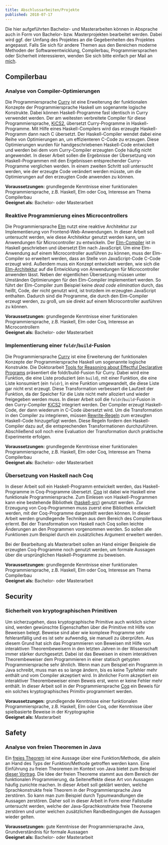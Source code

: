 ```yaml
---
title: Abschlussarbeiten/Projekte
published: 2018-07-17
---
```


Die hier aufgeführten Bachelor- und Masterarbeiten können in Absprache auch in Form von Bachelor- bzw. Masterprojekten bearbeitet werden.
Dabei wird ggf. der Umfang des Projektes an die Gegebenheiten des Projektes angepasst.
Falls Sie sich für andere Themen aus den Bereichen moderne Methoden der Softwareentwicklung, Compilerbau, Programmiersprachen oder Sicherheit interessieren, wenden Sie sich bitte einfach per Mail an [mich](mailto:jan.christiansen@hs-flensburg.de).


## Compilerbau


### Analyse von Compiler-Optimierungen

Die Programmiersprache [Curry](http://citeseerx.ist.psu.edu/viewdoc/download?doi=10.1.1.207.2248&rep=rep1&type=pdf) ist eine Erweiterung der funktionalen Konzepte der Programmiersprache Haskell um sogenannte logische Konstrukte.
Dabei können Haskell-Programme fast identisch in Curry verwendet werden.
Der am weitesten verbreitete Compiler für diese Programmiersprache, [KiCS2](https://www-ps.informatik.uni-kiel.de/kics2/), übersetzt Curry-Programme in Haskell-Programme.
Mit Hilfe eines Haskell-Compilers wird das erzeugte Haskell-Programm dann nach C übersetzt.
Der Haskell-Compiler wendet dabei eine Reihe von Optimierungen an, um effizienteren C-Code zu erzeugen.
Diese Optimierungen wurden für handgeschriebenen Haskell-Code entwickelt und werden bei dem vom Curry-Compiler erzeugten Code häufig nicht angewendet.
In dieser Arbeit sollen die Ergebnisse der Übersetzung von Haskell-Programmen mit den Ergebnissen entsprechender Curry-Programme verglichen werden.
In einem zweiten Schritt soll untersucht werden, wie der erzeugte Code verändert werden müsste, um die Optimierungen auf den erzeugten Code anwenden zu können.

**Voraussetzungen:** grundlegende Kenntnisse einer funktionalen Programmiersprache, z.B. Haskell, Elm oder Coq, Interesse am Thema Compilerbau  
**Geeignet als:** Bachelor- oder Masterarbeit


### Reaktive Programmierung eines Microcontrollers

Die Programmiersprache [Elm](http://elm-lang.org) nutzt eine reaktive Architektur zur Implementierung von Frontend-Web-Anwendungen.
In dieser Arbeit soll untersucht werden, wie diese Architektur genutzt werden kann, um Anwendungen für Microcontroller zu entwickeln.
Der [Elm-Compiler](https://github.com/elm-lang/elm-compiler) ist in Haskell geschrieben und übersetzt Elm nach JavaScript.
Um eine Elm-Anwendung auf einem Microcontroller ausführen zu können, muss der Elm-Compiler so erweitert werden, dass an Stelle von JavaScript-Code C-Code erzeugt wird.
Außerdem muss ein Konzept entwickelt werden, wie sich die [Elm-Architektur](https://guide.elm-lang.org/architecture/) auf die Entwicklung von Anwendungen für Microcontroller anwenden lässt.
Neben der eigentlichen Übersetzung müssen unter Umständen Optimierungen für den Elm-Compiler implementiert werden.
So führt der Elm-Compiler zum Beispiel keine _dead code elimination_ durch, das heißt, Code, der nicht genutzt wird, ist trotzdem im erzeugten JavaScript enthalten.
Dadurch sind die Programme, die durch den Elm-Compiler erzeugt werden, zu groß, um sie direkt auf einem Microcontroller ausführen zu können.

**Voraussetzungen:** grundlegende Kenntnisse einer funktionalen Programmiersprache, z.B. Haskell, Elm oder Coq, Interesse an Microcontrollern  
**Geeignet als:** Bachelor- oder Masterarbeit


### Implementierung einer `foldr`/`build`-Fusion

Die Programmiersprache [Curry](http://citeseerx.ist.psu.edu/viewdoc/download?doi=10.1.1.207.2248&rep=rep1&type=pdf) ist eine Erweiterung der funktionalen Konzepte der Programmiersprache Haskell um sogenannte logische Konstrukte.
Die Doktorarbeit [Tools for Reasoning about Effectful Declarative Programs](http://hss.ulb.uni-bonn.de/2015/4178/4178.htm) präsentiert die foldr/build-Fusion für Curry.
Dabei wird eine Funktion, die eine Liste produziert (ein `build`), mit einer Funktion, die eine Liste konsumiert (ein `foldr`), in eine Funktion umgewandelt, die diese Liste gar nicht erst erzeugt.
Diese Transformation verbessert die Laufzeit der Funktion, da der Speicher für die Liste nicht mehr alloziert und wieder freigegeben werden muss.
In dieser Arbeit soll die `foldr`/`build`-Fusion in den Curry-Compiler [KiCS2](https://www-ps.informatik.uni-kiel.de/kics2/) integriert werden.
Der Compiler erzeugt Haskell-Code, der dann wiederum in C-Code übersetzt wird.
Um die Transformation in den Compiler zu integrieren, müssen [Rewrite-Regeln](https://wiki.haskell.org/GHC/Using_rules) zum erzeugten Haskell-Code hinzugefügt werden.
Diese Regeln fordern den Haskell-Compiler dazu auf, die entsprechenden Transformationen durchzuführen.
Abschließend soll noch eine Evaluation der Transformation durch praktische Experimente erfolgen.

**Voraussetzungen:** grundlegende Kenntnisse einer funktionalen Programmiersprache, z.B. Haskell, Elm oder Coq, Interesse am Thema Compilerbau  
**Geeignet als:** Bachelor- oder Masterarbeit


### Übersetzung von Haskell nach Coq

In dieser Arbeit soll ein Haskell-Programm entwickelt werden, das Haskell-Programme in Coq-Programme übersetzt.
[Coq](https://coq.inria.fr) ist dabei wie Haskell eine funktionale Programmiersprache.
Zum Einlesen von Haskell-Programmen kann eine bestehende Bibliothek ([haskell-src](https://hackage.haskell.org/package/haskell-src)) genutzt werden.
Zur Erzeugung von Coq-Programmen muss zuerst eine Bibliothek entwickelt werden, mit der Coq-Programme dargestellt werden können.
In dieser Arbeit werden grundlegende Techniken aus dem Bereich des Compilerbaus erlernt.
Bei der Transformation von Haskell nach Coq sollen leichte Änderungen an den Programmen vorgenommen werden.
So sollen alle Funktionen zum Beispiel durch ein zusätzliches Argument erweitert werden.

Bei der Bearbeitung als Masterarbeit sollen an Hand einiger Beispiele die erzeugten Coq-Programme noch genutzt werden, um formale Aussagen über die ursprünglichen Haskell-Programme zu beweisen.


**Voraussetzungen:** grundlegende Kenntnisse einer funktionalen Programmiersprache, z.B. Haskell, Elm oder Coq, Interesse am Thema Compilerbau  
**Geeignet als:** Bachelor- oder Masterarbeit


## Security

<!--
### Information-Flow Control

Der Begriff _Information-Flow Control_ beschreibt Techniken, die den Fluss von geheimen Informationen kontrollieren. Dabei soll _noninterference_ gewährleistet werden, das heißt, sensible Informationen dürfen nicht in öffentliche Kanäle geraten. Die Arbeit [Two Can Keep a Secret, If One of Them Uses Haskel](http://www.cse.chalmers.se/~russo/publications_files/pearl-russo.pdf) implementiert eine Bibliothek zur _Information-Flow Control_ in der Programmiersprache Haskell. In dieser Arbeit soll ein Prototyp einer solchen Bibliothek zur _Information-Flow Control_ in der Programmiersprache Elm implementiert werden. Elm ist eine Programmiersprache, die stark an Haskell angelehnt ist und in JavaScript übersetzt wird. Anwendungen in Elm nutzen außerdem eine spezielle reaktive Architektur, so dass die Implementierung der Anwendung selbst keinerlei Seiteneffekte durchführen muss bzw. dies auch nicht kann. In dieser Arbeit soll insbesondere untersucht werden, inwiefern diese Form der Architektur die Implementierung einer solchen Bibliothek unterstützt. Außerdem soll untersucht werden, wie in diesem Fall eine zertifizierende Übersetzung umgesetzt werden kann. Bei einer zertifizierenden Übersetzung wird bei der Übersetzung von Elm nach JavaScript ein Zertifikat erzeugt, das belegt, dass der erzeugte JavaScript-Code gewisse Eigenschaften erfüllt. In diesem Fall soll das Zertifikat belegen, dass der erzeugte JavaScript-Code ebenfalls die _noninterference_-Eigenschaft erfüllt. -->


### Sicherheit von kryptographischen Primitiven

Um sicherzugehen, dass kryptographische Primitive auch wirklich sicher sind, werden gewünschte Eigenschaften über die Primitive mit Hilfe von Beweisen belegt.
Beweise sind aber wie komplexe Programme sehr fehleranfällig und es ist sehr aufwendig, sie manuell zu überprüfen.
Aus diesem Grund hat sich das Programmieren von Beweisen mit Hilfe von interaktiven Theorembeweisern in den letzten Jahren in der Wissenschaft immer stärker durchgesetzt.
Dabei ist das Beweisen in einem interaktiven Theorembeweiser dem Programmieren in einer statisch getypten Programmiersprache sehr ähnlich.
Wenn man zum Beispiel ein Programm in Java schreibt, muss man es so lange ändern, bis es keine Typfehler mehr enthält und vom Compiler akzeptiert wird.
In ähnlicher Form akzeptiert ein interaktiver Theorembeweiser einen Beweis erst, wenn er keine Fehler mehr enthält.
In dieser Arbeit soll in der Programmiersprache [Coq](https://coq.inria.fr) ein Beweis für ein solches kryptographisches Primitiv programmiert werden.

**Voraussetzungen:** grundlegende Kenntnisse einer funktionalen Programmiersprache, z.B. Haskell, Elm oder Coq, oder Kenntnisse über spielbasierte Beweise in der Kryptographie  
**Geeignet als:** Masterarbeit


## Safety


### Analyse von freien Theoremen in Java

Ein [freies Theorem](http://www.cs.sfu.ca/CourseCentral/831/burton/Notes/July14/free.pdf) ist eine Aussage über eine Funktion/Methode, die allein an Hand des Typs der Funktion/Methode getroffen werden kann.
Eine Einführung zu freien Theoremen im Kontext von Java bietet zum Beispiel [dieser Vortrag](http://data.tmorris.net/talks/yow-west-2016/1d388b6263e7cbeedfbea224997648daa1d7862d/parametricity.pdf).
Die Idee der freien Theoreme stammt aus dem Bereich der funktionalen Programmierung, da Seiteneffekte diese Art von Aussagen häufig zunichte machen.
In dieser Arbeit soll geklärt werden, welche Sprachkonstrukte freie Theorem in der Programmiersprache Java zerstören.
So kann man zum Beispiel durch Typumwandlungen die Aussagen zerstören.
Daher soll in dieser Arbeit in Form einer Fallstudie untersucht werden, welche der Java-Sprachkonstrukte freie Theoreme zerstören und unter welchen zusätzlichen Randbedingungen die Aussagen wieder gelten.

**Voraussetzungen:** gute Kenntnisse der Programmiersprache Java, Grundverständnis für formale Aussagen  
**Geeignet als:** Bachelor- oder Masterarbeit


<!-- ## Anwendungen


### Sampling

In dieser Arbeit sollen Sampling-Algorithmen für eine Bibliothek zur probabilistischen Programmierung implementiert werden.
Bei der probabilistischen Programmierung arbeitet ein Programm nicht mit konkreten Werten sondern mit Wahrscheinlichkeitsverteilungen.
So liefert ein Programm zum Beispiel als Ergebnis nicht den Wert 42, sondern eine Verteilung, die mit 40 prozentiger Wahrscheinlichkeit 42 liefert und mit 60 prozentiger Wahrscheinlichkeit 23.
Bei einer praktischen Anwendung können die entstehenden Wahrscheinlichkeitsverteilungen sehr groß werden.
Um dieses Problem in den Griff zu bekommen, werden die Verteilungen nicht konkret berechnet sondern nur angenähert.
Für diesen Zweck werden sogenannte Sampling-Algorithmen genutzt.




**Voraussetzungen:** grundlegende Kenntnisse einer funktionalen Programmiersprache, z.B. Haskell  
**Geeignet als:** Bachelorarbeit
 -->

<!-- ### Anwendung in Elm

In dieser Arbeit soll eine bestehende Elm-Anwendung erweitert werden.
[Elm](http://elm-lang.org) ist eine funktionale Programmiersprache, die nach JavaScript übersetzt.
Der [aktuelle Prototyp der Anwendung](https://jan-christiansen.github.io/legislative-bargaining-lab/) hilft bei der Berechnung von [Machtindizes](https://de.wikipedia.org/wiki/Machtindex) von gewichteten
Mehrheitsspielen.
Gewichtete Mehrheitsspiele sind ein Teilbereich der Spieltheorie und werden vor allem genutzt, um Entscheidungen politischer Gremien zu modellieren.
Ein Machtindex versucht die Macht der einzelnen Spieler eines Spieles in Form einer einzelnen Zahl
widerzuspiegeln.
Einige Teile der Anwendung, zum Beispiel das Einlesen der Beschreibung eines Spiels, werden momentan von JavaScript-Code übernommen.
Dieser Code soll in Elm neu implementiert werden.
Außerdem sollen zusätzliche Funktionen zur Anwendung hinzugefügt werden.

**Voraussetzungen:** grundlegende Kenntnisse einer funktionalen Programmiersprache, z.B. Haskell  
**Geeignet als:** Bachelorarbeit -->


<!-- ## Analyse sozialer Interaktion mit Hilfe von Bluethooth low energy

Mit Hilfe der Beacon-Technologie (Bluetooth low energy) soll die
Interaktion von Personen bei Veranstaltungen wie Messen oder
wissenschaftlichen Konferenzen analysiert werden. Hierzu werden den
Teilnehmern Beacons um den Hals gehängt. Die Beacons senden ein
schwaches Signal, das vom gegenüberliegenden Beacon erkannt wird, wenn
sich zwei Personen frontal gegenüberstehen. Die Information über diese
Kontakte wird mit Hilfe eines stärkeren Signals an Basisstationen in
der Umgebung weitergegeben. Neben der Auswahl und Programmierung der
Hardware und der Umsetzung und Konzeption der Analyse/Visualisierung
ist auch die Durchführung eines Experiments, das die
Leistungsfähigkeit der entwickelten Lösung demonstriert, Teil des
Projektes. Das Projekt wird in Zusammenarbeit mit der Arbeitsgruppe
Agrarpolitik der Christian-Albrechts-Universität zu Kiel
durchgeführt. Das Projekt ist dem Schwerpunkt Human-Computer
Interaction [Hci] zugeordnet. -->


<!-- ## Algorithmen

### Zufälliges Erzeugen von Permutationen mittels Sortieren

In der Arbeit [All Sorts of Permutations](https://www.google.de/url?sa=t&rct=j&q=&esrc=s&source=web&cd=&cad=rja&uact=8&ved=0ahUKEwiGhrmdrN_RAhWqDMAKHdUdAzUQFggfMAA&url=http%3A%2F%2Finformatik.uni-kiel.de%2F~sad%2Ficfp2016-preprint.pdf&usg=AFQjCNEj488KS-YwcQNA9QVFGFiqSiwZ1A) werden in der Programmiersprache Haskell verschiedene Sortieralgorithmen
betrachtet. Genauer gesagt werden monadische Erweiterungen von Sortieralgorithmen
betrachtet. Betrachtet man von einer solchen monadischen Erweiterung die Instanz
der Identitäts-Monade, so erhält man die Original-Sortierfunktion. Betrachtet
man dagegen die Instanz der Listen-Monade, so erhält man eine Funktion, die alle
Permutationen seines Argumentes aufzählt. In dieser Arbeit soll eine andere
Monaden-Instanz einer solchen Sortierfunktion betrachtet werden, nämlich die
Zufalls-Monade. Betrachtet man diese Instanz der Sortierfunktion, so erhält man
eine Funktion, die zufällig eine Permutation liefert. Solche zufälligen
Permutationen haben zum Beispiel in der Kryptographie wichtige Anwendungen.
In dieser Arbeit sollen die Verteilungen der Permutationen untersucht werden,
die man durch den Einsatz verschiedener Sortieralgorithmen erhält. Dabei stellt
sich insbesondere die Frage, ob man auf diese Weise auch Algorithmen erhält,
die den klassischen Algorithmen zur Generierung von zufälligen Permutationen
entsprechen. Voraussetzung für diese Arbeit ist Vorwissen in der Programmiersprache
Haskell und ein Interesse an Algorithmen. -->


<!-- ### Information-Flow Control in Elm

Der Begriff _Information-Flow Control_ beschreibt Techniken, die den Fluss von geheimen Informationen kontrollieren. Dabei soll _noninterference_ gewährleistet werden, das heißt, sensible Informationen dürfen nicht in öffentliche Kanäle geraten. Die Arbeit [Two Can Keep a Secret, If One of Them Uses Haskel](http://www.cse.chalmers.se/~russo/publications_files/pearl-russo.pdf) implementiert eine Bibliothek zur _Information-Flow Control_ in der Programmiersprache Haskell. In dieser Arbeit soll ein Prototyp einer solchen Bibliothek zur _Information-Flow Control_ in der Programmiersprache Elm implementiert werden. Elm ist eine Programmiersprache, die stark an Haskell angelehnt ist und in JavaScript übersetzt wird. Anwendungen in Elm nutzen außerdem eine spezielle reaktive Architektur, so dass die Implementierung der Anwendung selbst keinerlei Seiteneffekte durchführen muss bzw. dies auch nicht kann. In dieser Arbeit soll insbesondere untersucht werden, inwiefern diese Form der Architektur die Implementierung einer solchen Bibliothek unterstützt. Außerdem soll untersucht werden, wie in diesem Fall eine zertifizierende Übersetzung umgesetzt werden kann. Bei einer zertifizierenden Übersetzung wird bei der Übersetzung von Elm nach JavaScript ein Zertifikat erzeugt, das belegt, dass der erzeugte JavaScript-Code gewisse Eigenschaften erfüllt. In diesem Fall soll das Zertifikat belegen, dass der erzeugte JavaScript-Code ebenfalls die _noninterference_-Eigenschaft erfüllt. -->
